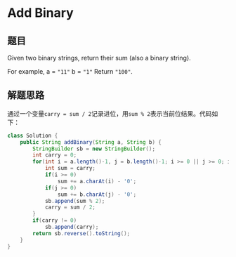 # Add Binary

## 题目

Given two binary strings, return their sum (also a binary string).

For example,
a = `"11"`
b = `"1"`
Return `"100"`. 

## 解题思路

通过一个变量`carry = sum / 2`记录进位，用`sum % 2`表示当前位结果。代码如下：

```java
class Solution {
    public String addBinary(String a, String b) {
        StringBuilder sb = new StringBuilder();
        int carry = 0;
        for(int i = a.length()-1, j = b.length()-1; i >= 0 || j >= 0; i--, j--) {
            int sum = carry;
            if(i >= 0)
                sum += a.charAt(i) - '0';
            if(j >= 0)
                sum += b.charAt(j) - '0';
            sb.append(sum % 2);
            carry = sum / 2;  
        }
        if(carry != 0)
            sb.append(carry);
        return sb.reverse().toString();
    }
}
```